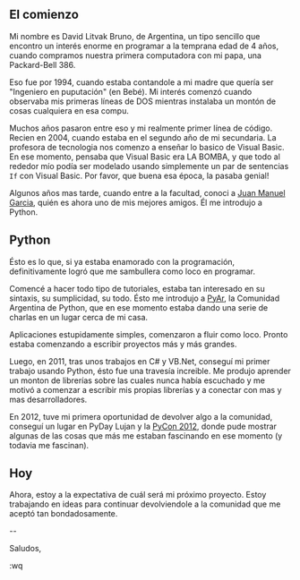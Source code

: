 <!--
.. title: ¿Por qué programo?
.. slug: why-am-i-coding
.. date: 05/05/2014 16:54:53 UTC-03:00
.. tags: codigo,blog,razones,programando
.. link:
.. description: Un pequeño balbuceo de por qué esto es lo que es
.. type: text
-->

## El comienzo

Mi nombre es David Litvak Bruno, de Argentina, un tipo sencillo que
encontro un interés enorme en programar a la temprana edad de 4 años,
cuando compramos nuestra primera computadora con mi papa,
una Packard-Bell 386.

Eso fue por 1994, cuando estaba contandole a mi madre que quería
ser "Ingeniero en puputación" (en Bebé).
Mi interés comenzó cuando observaba mis primeras líneas de DOS
mientras instalaba un montón de cosas cualquiera en esa compu.

Muchos años pasaron entre eso y mi realmente primer línea de código.
Recien en 2004, cuando estaba en el segundo año de mi secundaria.
La profesora de tecnologia nos comenzo a enseñar lo basico de Visual Basic.
En ese momento, pensaba que Visual Basic era LA BOMBA, y que todo al rededor mío
podía ser modelado usando simplemente un par de sentencias `If` con Visual Basic.
Por favor, que buena esa época, la pasaba genial!

Algunos años mas tarde, cuando entre a la facultad, conoci a [Juan Manuel Garcia](http://codescience.wordpress.com/),
quién es ahora uno de mis mejores amigos. Él me introdujo a Python.

## Python

Ésto es lo que, si ya estaba enamorado con la programación, definitivamente
logró que me sambullera como loco en programar.

Comencé a hacer todo tipo de tutoriales, estaba tan interesado en su sintaxis,
su sumplicidad, su todo. Ésto me introdujo a [PyAr](http://python.org.ar/),
la Comunidad Argentina de Python, que en ese momento estaba dando una serie de
charlas en un lugar cerca de mi casa.

Aplicaciones estupidamente simples, comenzaron a fluir como loco. Pronto estaba
comenzando a escribir proyectos más y más grandes.

Luego, en 2011, tras unos trabajos en C# y VB.Net, conseguí mi primer trabajo usando Python,
ésto fue una travesía increible. Me produjo aprender un monton de librerías sobre las
cuales nunca había escuchado y me motivó a comenzar a escribir mis propias librerías y
a conectar con mas y mas desarrolladores.

En 2012, tuve mi primera oportunidad de devolver algo a la comunidad,
conseguí un lugar en PyDay Lujan y la [PyCon 2012](https://www.youtube.com/watch?v=L_wm5cENFJQ),
donde pude mostrar algunas de las cosas que más me estaban fascinando en ese momento (y todavia me fascinan).

## Hoy

Ahora, estoy a la expectativa de cuál será mi próximo proyecto. Estoy trabajando en
ideas para continuar devolviendole a la comunidad que me aceptó tan bondadosamente.

--

Saludos,

:wq


